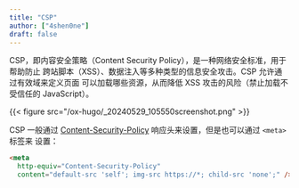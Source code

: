 ```yaml
---
title: "CSP"
author: ["4shen0ne"]
draft: false
---
```


CSP，即内容安全策略（Content Security Policy），是一种网络安全标准，用于帮助防止
跨站脚本（XSS）、数据注入等多种类型的信息安全攻击。CSP 允许通过有效域来定义页面
可以加载哪些资源，从而降低 XSS 攻击的风险（禁止加载不受信任的 JavaScript）。

{{< figure src="/ox-hugo/_20240529_105550screenshot.png" >}}

CSP 一般通过 [Content-Security-Policy](https://developer.mozilla.org/zh-CN/docs/Web/HTTP/Headers/Content-Security-Policy) 响应头来设置，但是也可以通过 `<meta>` 标签来
设置：

```html
<meta
  http-equiv="Content-Security-Policy"
  content="default-src 'self'; img-src https://*; child-src 'none';" />
```
